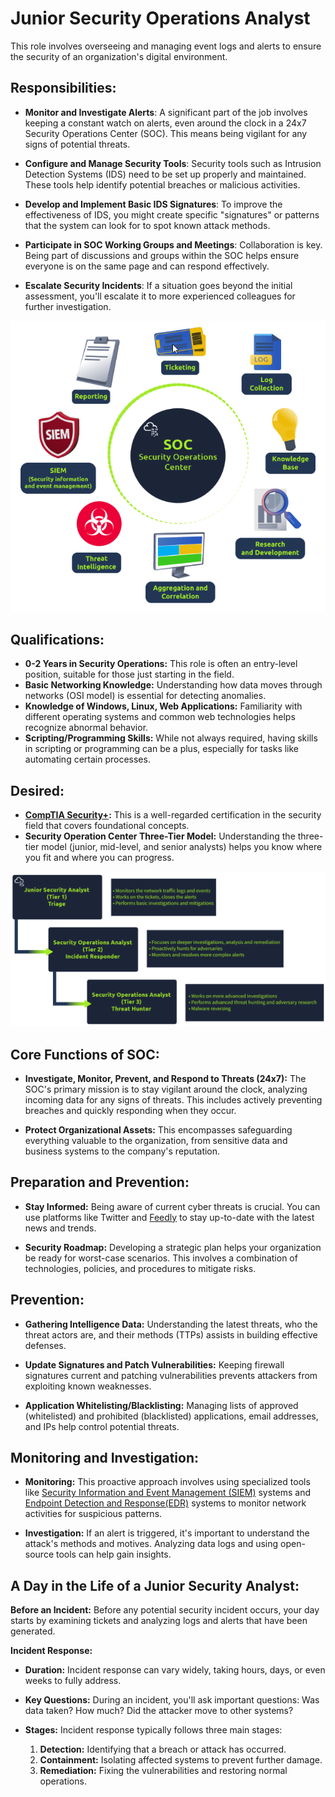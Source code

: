 # Junior Security Operations Analyst

This role involves overseeing and managing event logs and alerts to ensure the security of an organization's digital environment.

## Responsibilities:

- **Monitor and Investigate Alerts**: A significant part of the job involves keeping a constant watch on alerts, even around the clock in a 24x7 Security Operations Center (SOC). This means being vigilant for any signs of potential threats.

- **Configure and Manage Security Tools**: Security tools such as Intrusion Detection Systems (IDS) need to be set up properly and maintained. These tools help identify potential breaches or malicious activities.

- **Develop and Implement Basic IDS Signatures**: To improve the effectiveness of IDS, you might create specific "signatures" or patterns that the system can look for to spot known attack methods.

- **Participate in SOC Working Groups and Meetings**: Collaboration is key. Being part of discussions and groups within the SOC helps ensure everyone is on the same page and can respond effectively.

- **Escalate Security Incidents**: If a situation goes beyond the initial assessment, you'll escalate it to more experienced colleagues for further investigation.

![Alt text](<../../../../../assets/Pasted image 20230816200248.png>)
## Qualifications:

- **0-2 Years in Security Operations:** This role is often an entry-level position, suitable for those just starting in the field.
- **Basic Networking Knowledge:** Understanding how data moves through networks (OSI model) is essential for detecting anomalies.
- **Knowledge of Windows, Linux, Web Applications:** Familiarity with different operating systems and common web technologies helps recognize abnormal behavior.
- **Scripting/Programming Skills:** While not always required, having skills in scripting or programming can be a plus, especially for tasks like automating certain processes.


## Desired:

- **[CompTIA Security+](https://www.comptia.org/certifications/security):** This is a well-regarded certification in the security field that covers foundational concepts.
- **Security Operation Center Three-Tier Model:** Understanding the three-tier model (junior, mid-level, and senior analysts) helps you know where you fit and where you can progress.


![Alt text](<../../../../../assets/Pasted image 20230816195828.png>)


## Core Functions of SOC:

- **Investigate, Monitor, Prevent, and Respond to Threats (24x7):** The SOC's primary mission is to stay vigilant around the clock, analyzing incoming data for any signs of threats. This includes actively preventing breaches and quickly responding when they occur.

- **Protect Organizational Assets:** This encompasses safeguarding everything valuable to the organization, from sensitive data and business systems to the company's reputation.

## Preparation and Prevention:

- **Stay Informed:** Being aware of current cyber threats is crucial. You can use platforms like Twitter and [Feedly](https://feedly.com/i/welcome) to stay up-to-date with the latest news and trends.

- **Security Roadmap:** Developing a strategic plan helps your organization be ready for worst-case scenarios. This involves a combination of technologies, policies, and procedures to mitigate risks.

## Prevention:

- **Gathering Intelligence Data:** Understanding the latest threats, who the threat actors are, and their methods (TTPs) assists in building effective defenses.

- **Update Signatures and Patch Vulnerabilities:** Keeping firewall signatures current and patching vulnerabilities prevents attackers from exploiting known weaknesses.

- **Application Whitelisting/Blacklisting:** Managing lists of approved (whitelisted) and prohibited (blacklisted) applications, email addresses, and IPs help control potential threats.

## Monitoring and Investigation:

- **Monitoring:** This proactive approach involves using specialized tools like [Security Information and Event Management (SIEM)](https://www.varonis.com/blog/what-is-siem) systems and [Endpoint Detection and Response(EDR)](https://www.trellix.com/en-us/security-awareness/endpoint/what-is-endpoint-detection-and-response.html) systems to monitor network activities for suspicious patterns.

- **Investigation:** If an alert is triggered, it's important to understand the attack's methods and motives. Analyzing data logs and using open-source tools can help gain insights.

## A Day in the Life of a Junior Security Analyst:

**Before an Incident:**
Before any potential security incident occurs, your day starts by examining tickets and analyzing logs and alerts that have been generated.

**Incident Response:**

- **Duration:** Incident response can vary widely, taking hours, days, or even weeks to fully address.

- **Key Questions:** During an incident, you'll ask important questions: Was data taken? How much? Did the attacker move to other systems?

- **Stages:** Incident response typically follows three main stages:
  1. **Detection:** Identifying that a breach or attack has occurred.
  2. **Containment:** Isolating affected systems to prevent further damage.
  3. **Remediation:** Fixing the vulnerabilities and restoring normal operations.